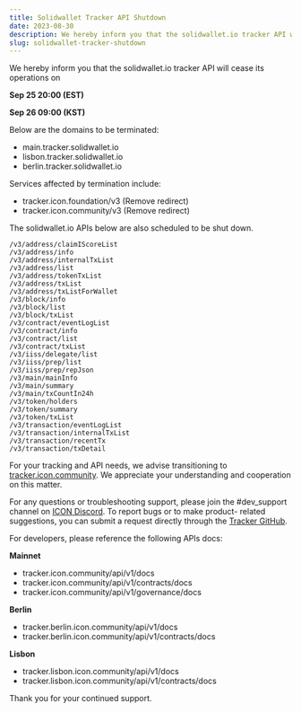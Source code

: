 ```yaml
---
title: Solidwallet Tracker API Shutdown
date: 2023-08-30
description: We hereby inform you that the solidwallet.io tracker API will cease its operations on Sep 25 20:00 (EST) | Sep 26 09:00 (KST)
slug: solidwallet-tracker-shutdown
---
```


We hereby inform you that the solidwallet.io tracker API will cease its operations on

**Sep 25 20:00 (EST)**

**Sep 26 09:00 (KST)**

Below are the domains to be terminated:
* main.tracker.solidwallet.io
* lisbon.tracker.solidwallet.io
* berlin.tracker.solidwallet.io

Services affected by termination include:
* tracker.icon.foundation/v3 (Remove redirect)
* tracker.icon.community/v3 (Remove redirect)

The solidwallet.io APIs below are also scheduled to be shut down.

```
/v3/address/claimIScoreList
/v3/address/info
/v3/address/internalTxList
/v3/address/list
/v3/address/tokenTxList
/v3/address/txList
/v3/address/txListForWallet
/v3/block/info
/v3/block/list
/v3/block/txList
/v3/contract/eventLogList
/v3/contract/info
/v3/contract/list
/v3/contract/txList
/v3/iiss/delegate/list
/v3/iiss/prep/list
/v3/iiss/prep/repJson
/v3/main/mainInfo
/v3/main/summary
/v3/main/txCountIn24h
/v3/token/holders
/v3/token/summary
/v3/token/txList
/v3/transaction/eventLogList
/v3/transaction/internalTxList
/v3/transaction/recentTx
/v3/transaction/txDetail
```

For your tracking and API needs, we advise transitioning to [tracker.icon.community](https://tracker.icon.community/). We appreciate your understanding and cooperation on this matter.

For any questions or troubleshooting support, please join the #dev_support channel on [ICON Discord](https://discord.gg/qwsknc4utD). To report bugs or to make product- related suggestions, you can submit a request directly through the [Tracker GitHub](https://github.com/sudoblockio/icon-tracker).

For developers, please reference the following APIs docs:

**Mainnet**
* tracker.icon.community/api/v1/docs
* tracker.icon.community/api/v1/contracts/docs
* tracker.icon.community/api/v1/governance/docs

**Berlin** 
* tracker.berlin.icon.community/api/v1/docs
* tracker.berlin.icon.community/api/v1/contracts/docs

**Lisbon**
* tracker.lisbon.icon.community/api/v1/docs
* tracker.lisbon.icon.community/api/v1/contracts/docs

Thank you for your continued support.

